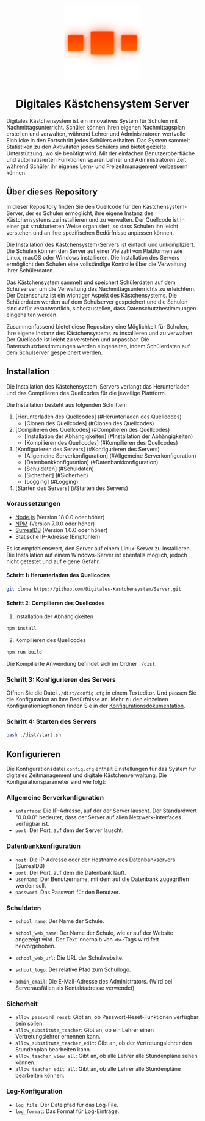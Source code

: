 <p align="center">
  <img src="public/logo.png" alt="Logo" height="200">
</p>



<p align="center">
  <h1 align="center">Digitales Kästchensystem Server</h1>
  Digitales Kästchensystem ist ein innovatives System für Schulen mit Nachmittagsunterricht. Schüler können ihren eigenen Nachmittagsplan erstellen und verwalten, während Lehrer und Administratoren wertvolle Einblicke in den Fortschritt jedes Schülers erhalten. Das System sammelt Statistiken zu den Aktivitäten jedes Schülers und bietet gezielte Unterstützung, wo sie benötigt wird. Mit der einfachen Benutzeroberfläche und automatisierten Funktionen sparen Lehrer und Administratoren Zeit, während Schüler ihr eigenes Lern- und Freizeitmanagement verbessern können.
</p>

## Über dieses Repository

In dieser Repository finden Sie den Quellcode für den Kästchensystem-Server, der es Schulen ermöglicht, ihre eigene Instanz des Kästchensystems zu installieren und zu verwalten. Der Quellcode ist in einer gut strukturierten Weise organisiert, so dass Schulen ihn leicht verstehen und an ihre spezifischen Bedürfnisse anpassen können.

Die Installation des Kästchensystem-Servers ist einfach und unkompliziert. Die Schulen können den Server auf einer Vielzahl von Plattformen wie Linux, macOS oder Windows installieren. Die Installation des Servers ermöglicht den Schulen eine vollständige Kontrolle über die Verwaltung ihrer Schülerdaten.

Das Kästchensystem sammelt und speichert Schülerdaten auf dem Schulserver, um die Verwaltung des Nachmittagsunterrichts zu erleichtern. Der Datenschutz ist ein wichtiger Aspekt des Kästchensystems. Die Schülerdaten werden auf dem Schulserver gespeichert und die Schulen sind dafür verantwortlich, sicherzustellen, dass Datenschutzbestimmungen eingehalten werden.

Zusammenfassend bietet diese Repository eine Möglichkeit für Schulen, ihre eigene Instanz des Kästchensystems zu installieren und zu verwalten. Der Quellcode ist leicht zu verstehen und anpassbar. Die Datenschutzbestimmungen werden eingehalten, indem Schülerdaten auf dem Schulserver gespeichert werden.

## Installation
Die Installation des Kästchensystem-Servers verlangt das Herunterladen und das Compilieren des Quellcodes für die jeweilige Plattform.

Die Installation besteht aus folgenden Schritten:
1. [Herunterladen des Quellcodes] (#Herunterladen des Quellcodes)
    - [Clonen des Quellcodes] (#Clonen des Quellcodes)
2. [Compilieren des Quellcodes] (#Compilieren des Quellcodes)
    - [Installation der Abhängigkeiten] (#Installation der Abhängigkeiten)
    - [Kompilieren des Quellcodes] (#Kompilieren des Quellcodes)
3. [Konfigurieren des Servers] (#Konfigurieren des Servers)
    - [Allgemeine Serverkonfiguration] (#Allgemeine Serverkonfiguration)
    - [Datenbankkonfiguration] (#Datenbankkonfiguration)
    - [Schuldaten] (#Schuldaten)
    - [Sicherheit] (#Sicherheit)
    - [Logging] (#Logging)
4. [Starten des Servers] (#Starten des Servers)

### Voraussetzungen
- [Node.js](https://nodejs.org/en/) (Version 18.0.0 oder höher)
- [NPM](https://www.npmjs.com/) (Version 7.0.0 oder höher)
- [SurrealDB](https://surrealdb.com/) (Version 1.0.0 oder höher)
- Statische IP-Adresse (Empfohlen)

Es ist empfehlenswert, den Server auf einem Linux-Server zu installieren. Die Installation auf einem Windows-Server ist ebenfalls möglich, jedoch nicht getestet und auf eigene Gefahr.


#### Schritt 1: Herunterladen des Quellcodes
```bash
git clone https://github.com/Digitales-Kastchensystem/Server.git
```

#### Schritt 2: Compilieren des Quellcodes
1. Installation der Abhängigkeiten
```bash
npm install
```

2. Kompilieren des Quellcodes
```bash
npm run build
```

Die Kompilierte Anwendung befindet sich im Ordner `./dist`.

### Schritt 3: Konfigurieren des Servers
Öffnen Sie die Datei `./dist/config.cfg` in einem Texteditor. Und passen Sie die Konfiguration an Ihre Bedürfnisse an.
Mehr zu den einzelnen Konfigurationsoptionen finden Sie in der [Konfigurationsdokumentation](#Konfigurieren).



### Schritt 4: Starten des Servers
```bash 
bash ./dist/start.sh
```



## Konfigurieren
Die Konfigurationsdatei `config.cfg` enthält Einstellungen für das System für digitales Zeitmanagement und digitale Kästchenverwaltung. Die Konfigurationsparameter sind wie folgt:



### Allgemeine Serverkonfiguration


- `interface`: Die IP-Adresse, auf der der Server lauscht. Der Standardwert "0.0.0.0" bedeutet, dass der Server auf allen Netzwerk-Interfaces verfügbar ist.
- `port`: Der Port, auf dem der Server lauscht.



### Datenbankkonfiguration

- `host`: Die IP-Adresse oder der Hostname des Datenbankservers (SurrealDB)
- `port`: Der Port, auf dem die Datenbank läuft.
- `username`: Der Benutzername, mit dem auf die Datenbank zugegriffen werden soll.
- `password`: Das Passwort für den Benutzer.



### Schuldaten

- `school_name`: Der Name der Schule.
- `school_web_name`: Der Name der Schule, wie er auf der Website angezeigt wird. Der Text innerhalb von `<b>`-Tags wird fett hervorgehoben.
- `school_web_url`: Die URL der Schulwebsite.
- `school_logo`: Der relative Pfad zum Schullogo.



- `admin_email`: Die E-Mail-Adresse des Administrators. (Wird bei Serverausfällen als Kontaktadresse verwendet)



### Sicherheit

- `allow_password_reset`: Gibt an, ob Passwort-Reset-Funktionen verfügbar sein sollen.
- `allow_substitute_teacher`: Gibt an, ob ein Lehrer einen Vertretungslehrer ernennen kann.
- `allow_substitute_teacher_edit`: Gibt an, ob der Vertretungslehrer den Stundenplan bearbeiten kann.
- `allow_teacher_view_all`: Gibt an, ob alle Lehrer alle Stundenpläne sehen können.
- `allow_teacher_edit_all`: Gibt an, ob alle Lehrer alle Stundenpläne bearbeiten können.



### Log-Konfiguration

- `log_file`: Der Dateipfad für das Log-File.
- `log_format`: Das Format für Log-Einträge.